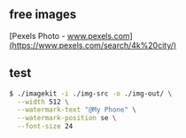 ## free images 

[Pexels Photo - www.pexels.com](https://www.pexels.com/search/4k%20city/)

## test

```bash
$ ./imagekit -i ./img-src -o ./img-out/ \
  --width 512 \
  --watermark-text "@My Phone" \
  --watermark-position se \
  --font-size 24

```